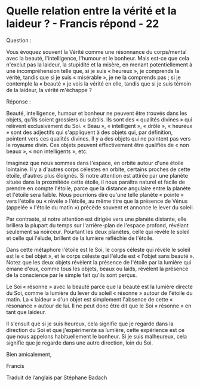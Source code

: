 # Quelle relation entre la vérité et la laideur ? - Francis répond - 22

Question :

Vous évoquez souvent la Vérité comme une résonnance du corps/mental avec la beauté, l'intelligence, l'humour et le bonheur. Mais est-ce que cela n'exclut pas la laideur, la stupidité et la misère, en menant potentiellement à une incompréhension telle que, si je suis « heureux », je comprends la vérité, tandis que si je suis « misérable », je ne la comprends pas ; si je contemple la « beauté » je vois la vérité en elle, tandis que si je suis témoin de la laideur, la vérité m'échappe ?

Réponse :

Beauté, intelligence, humour et bonheur ne peuvent être trouvés dans les objets, qu'ils soient grossiers ou subtils. Ils sont des « qualités divines » qui relèvent exclusivement du Soi. « Beau », « intelligent », « drôle », « heureux » sont des adjectifs qui s'appliquent à des objets qui, par définition, pointent vers ces qualités divines. Il y a des objets qui ne pointent pas vers le royaume divin. Ces objets peuvent effectivement être qualifiés de « non beaux », « non intelligents », etc.

Imaginez que nous sommes dans l'espace, en orbite autour d'une étoile lointaine. Il y a d'autres corps célestes en orbite, certains proches de cette étoile, d'autres plus éloignés. Si notre attention est attirée par une planète située dans la proxmitéde cette étoile, il nous paraîtra naturel et facile de prendre en compte l'étoile, parce que la distance angulaire entre la planète et l'étoile sera faible. Nous pourrions dire qu'une telle planète « pointe » vers l'étoile ou « révèle » l'étoile, au même titre que la présence de Vénus (appelée « l'étoile du matin ») précède souvent et annonce le lever du soleil.

Par contraste, si notre attention est dirigée vers une planète distante, elle brillera la plupart du temps sur l'arrière-plan de l'espace profond, révélant seulement sa noirceur. Pourtant les deux planètes, celle qui révèle le soleil et celle qui l'élude, brillent de la lumière réfléchie de l'étoile.

Dans cette métaphore l'étoile est le Soi, le corps céleste qui révèle le soleil est le « bel objet », et le corps céleste qui l'élude est « l'objet sans beauté ». Notez que les deux objets révèlent la présence de l'étoile par la lumière qui émane d'eux, comme tous les objets, beaux ou laids, révèlent la présence de la conscience par le simple fait qu'ils sont perçus.

Le Soi « résonne » avec la beauté parce que la beauté est la lumière directe du Soi, comme la lumière du lever du soleil « résonne » autour de l'étoile du matin. La « laideur » d'un objet est simplement l'absence de cette « résonance » autour de lui. Il ne peut donc être dit que le Soi « résonne » en tant que laideur.

Il s'ensuit que si je suis heureux, cela signifie que je regarde dans la direction du Soi et que j'expérimente sa lumière, cette expérience est ce que nous appelons habituellement le bonheur. Si je suis malheureux, cela signifie que je regarde dans une autre direction, loin du Soi.

Bien amicalement,

Francis

Traduit de l’anglais par Stéphane Badach

